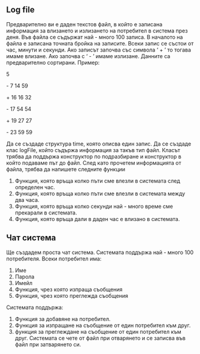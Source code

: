 ## Log file

Предварително ви е даден текстов файл, в който е записана информация за
влизането и излизането на потребител в система през деня. Във файла се
съдържат най - много 100 записа. В началото на файла е записана точната бройка
на записите. Всеки запис се състои от час, минути и секунди. Ако записът започва
със символа ‘ + ’ то тогава имаме влизане. Ако започва с ‘ - ’ имаме излизане.
Данните са предварително сортирани.
Пример:

5

\- 7 14 59

\+ 16 16 32

\- 17 54 54

\+ 19 27 27

\- 23 59 59

Да се създаде структура time, която описва един запис. Да се създаде клас logFile,
който съдържа информация за такъв тип файл. Класът трябва да поддържа
конструктор по подразбиране и конструктор в който подаваме път до файл. След
като прочетем информацията от файла, трябва да напишете следните функции
1. Функция, която връща колко пъти сме влезли в системата след определен час.
2. Функция, която връща колко пъти сме влезли в системата между два часа.
3. Функция, която връща колко секунди най - много време сме прекарали в
системата.
4. Функция, която връща дали в даден час е влизано в системата.


## Чат система

Ще създадем проста чат система. Системата поддържа най - много 100
потребителя.
Всеки потребител има:
1. Име
2. Парола
3. Имейл
4. Функция, чрез която изпраща съобщения
5. Функция, чрез която преглежда съобщения

Системата поддържа:
1. Функция за добавяне на потребител.
2. Функция за изпращане на съобщение от един потребител към друг.
3. функция за преглеждане на съобщение от един потребител към друг.
Системата се чете от файл при отварянето и се записва във файл при затварянето
си.
